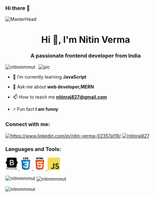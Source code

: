 ### Hi there 👋

<!--
**nitinmmmut/nitinmmmut** is a ✨ _special_ ✨ repository because its `README.md` (this file) appears on your GitHub profile.

Here are some ideas to get you started:

- 🔭 I’m currently working on ...
- 🌱 I’m currently learning ...
- 👯 I’m looking to collaborate on ...
- 🤔 I’m looking for help with ...
- 💬 Ask me about ...
- 📫 How to reach me: ...
- 😄 Pronouns: ...
- ⚡ Fun fact: ...
-->
![MasterHead](https://blogs.swarthmore.edu/its/wp-content/uploads/2022/12/github-universe-1920x768.png)
<h1 align="center">Hi 👋, I'm Nitin Verma</h1>
<h3 align="center">A passionate frontend developer from India</h3>
 <img align="right" width="400px"
    src="https://www.wingstechsolutions.com/wp-content/uploads/2022/03/full-stack-development.gif" alt="pic">



<p align="left"> <img src="https://komarev.com/ghpvc/?username=nitinmmmut&label=Profile%20views&color=0e75b6&style=flat" alt="nitinmmmut" /> </p>

- 🌱 I’m currently learning **JavaScript**

- 💬 Ask me about **web developer,MERN**

- 📫 How to reach me **nitinraj827@gmail.com**

- ⚡ Fun fact **I am funny**

<h3 align="left">Connect with me:</h3>
<p align="left">
<a href="https://linkedin.com/in/https://www.linkedin.com/in/nitin-verma-02357a119/" target="blank"><img align="center" src="https://raw.githubusercontent.com/rahuldkjain/github-profile-readme-generator/master/src/images/icons/Social/linked-in-alt.svg" alt="https://www.linkedin.com/in/nitin-verma-02357a119/" height="30" width="40" /></a>
<a href="https://instagram.com/nitinraj827" target="blank"><img align="center" src="https://raw.githubusercontent.com/rahuldkjain/github-profile-readme-generator/master/src/images/icons/Social/instagram.svg" alt="nitinraj827" height="30" width="40" /></a>
</p>

<h3 align="left">Languages and Tools:</h3>
<p align="left"> <a href="https://getbootstrap.com" target="_blank" rel="noreferrer"> <img src="https://raw.githubusercontent.com/devicons/devicon/master/icons/bootstrap/bootstrap-plain-wordmark.svg" alt="bootstrap" width="40" height="40"/> </a> <a href="https://www.w3schools.com/css/" target="_blank" rel="noreferrer"> <img src="https://raw.githubusercontent.com/devicons/devicon/master/icons/css3/css3-original-wordmark.svg" alt="css3" width="40" height="40"/> </a> <a href="https://www.w3.org/html/" target="_blank" rel="noreferrer"> <img src="https://raw.githubusercontent.com/devicons/devicon/master/icons/html5/html5-original-wordmark.svg" alt="html5" width="40" height="40"/> </a>  <a href="https://developer.mozilla.org/en-US/docs/Web/JavaScript" target="_blank" rel="noreferrer"> <img src="https://raw.githubusercontent.com/devicons/devicon/master/icons/javascript/javascript-original.svg" alt="javascript" width="40" height="40"/> </a> </p>

<p><img align="left" src="https://github-readme-stats.vercel.app/api/top-langs?username=nitinmmmut&show_icons=true&locale=en&layout=compact" alt="nitinmmmut" /></p>

<p>&nbsp;<img align="center" src="https://github-readme-stats.vercel.app/api?username=nitinmmmut&show_icons=true&locale=en" alt="nitinmmmut" /></p>

<p><img align="center" src="https://github-readme-streak-stats.herokuapp.com/?user=nitinmmmut&" alt="nitinmmmut" /></p>
